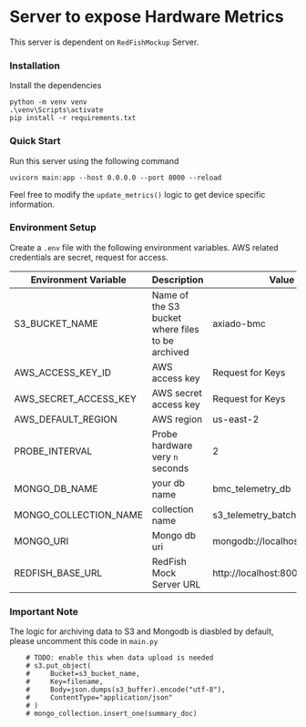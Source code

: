 # Server to expose Hardware Metrics

This server is dependent on `RedFishMockup` Server.

### Installation

Install the dependencies
```
python -m venv venv
.\venv\Scripts\activate
pip install -r requirements.txt
```

### Quick Start

Run this server using the following command
```
uvicorn main:app --host 0.0.0.0 --port 8000 --reload
```

Feel free to modify the `update_metrics()` logic to get device specific information.

### Environment Setup

Create a `.env` file with the following environment variables. AWS related credentials are secret, request for access.

| Environment Variable      | Description | Value |
| ----------- | ----------- | ----------- |
| S3_BUCKET_NAME      | Name of the S3 bucket where files to be archived       | axiado-bmc |
| AWS_ACCESS_KEY_ID   | AWS access key        | Request for Keys |
|AWS_SECRET_ACCESS_KEY| AWS secret access key | Request for Keys |
|AWS_DEFAULT_REGION| AWS region | us-east-2 |
|PROBE_INTERVAL| Probe hardware very `n` seconds | 2 |
|MONGO_DB_NAME| your db name | bmc_telemetry_db |
|MONGO_COLLECTION_NAME| collection name | s3_telemetry_batches |
|MONGO_URI| Mongo db uri | mongodb://localhost:27017/ |
|REDFISH_BASE_URL| RedFish Mock Server URL|http://localhost:8001/redfish/v1|

### Important Note

The logic for archiving data to S3 and Mongodb is diasbled by default, please uncomment this code in `main.py`

```
    # TODO: enable this when data upload is needed
    # s3.put_object(
    #     Bucket=s3_bucket_name,
    #     Key=filename,
    #     Body=json.dumps(s3_buffer).encode("utf-8"),
    #     ContentType="application/json"
    # )
    # mongo_collection.insert_one(summary_doc)

```